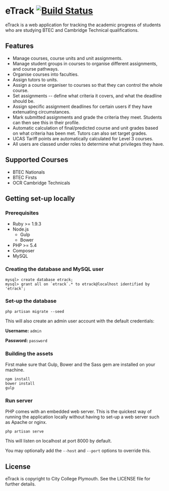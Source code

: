 
# eTrack [![Build Status](https://travis-ci.org/jmoreman/eTrack.svg?branch=master)](https://travis-ci.org/jmoreman/eTrack)

eTrack is a web application for tracking the academic progress of students who
are studying BTEC and Cambridge Technical qualifications.

## Features

- Manage courses, course units and unit assignments.
- Manage student groups in courses to organise different assignments, and
  course pathways.
- Organise courses into faculties.
- Assign tutors to units.
- Assign a course organiser to courses so that they can control the whole course.
- Set assignments -- define what criteria it covers, and what the deadline
  should be.
- Assign specific assignment deadlines for certain users if they have extenuating
  circumstances.
- Mark submitted assignments and grade the criteria they meet. Students can then
  see this in their profile.
- Automatic calculation of final/predicted course and unit grades based on what
  criteria has been met. Tutors can also set target grades.
- UCAS Tariff points are automatically calculated for Level 3 courses.
- All users are classed under roles to determine what privileges they have.

## Supported Courses

- BTEC Nationals
- BTEC Firsts
- OCR Cambridge Technicals

## Getting set-up locally

### Prerequisites

- Ruby >= 1.9.3
- Node.js
  - Gulp
  - Bower
- PHP >= 5.4
- Composer
- MySQL

### Creating the database and MySQL user

```
mysql> create database etrack;
mysql> grant all on `etrack`.* to etrack@localhost identified by 'etrack';
```

### Set-up the database

`php artisan migrate --seed`

This will also create an admin user account with the default credentials:

**Username:** `admin`

**Password:** `password`

### Building the assets

First make sure that Gulp, Bower and the Sass gem are installed on your machine.

```
npm install
bower install
gulp
```

### Run server

PHP comes with an embedded web server. This is the quickest way of running the application
locally without having to set-up a web server such as Apache or nginx.

`php artisan serve`

This will listen on localhost at port 8000 by default.

You may optionally add the `--host` and `--port` options to override this.


## License

eTrack is copyright to City College Plymouth. See the LICENSE file for further
details.

